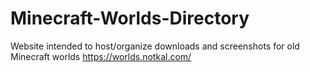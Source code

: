 # Minecraft-Worlds-Directory
Website intended to host/organize downloads and screenshots for old Minecraft worlds
https://worlds.notkal.com/
